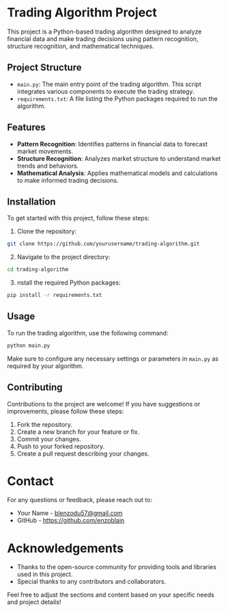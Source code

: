 # Trading Algorithm Project

This project is a Python-based trading algorithm designed to analyze financial data and make trading decisions using pattern recognition, structure recognition, and mathematical techniques.

## Project Structure

- `main.py`: The main entry point of the trading algorithm. This script integrates various components to execute the trading strategy.
- `requirements.txt`: A file listing the Python packages required to run the algorithm.

## Features

- **Pattern Recognition**: Identifies patterns in financial data to forecast market movements.
- **Structure Recognition**: Analyzes market structure to understand market trends and behaviors.
- **Mathematical Analysis**: Applies mathematical models and calculations to make informed trading decisions.

## Installation

To get started with this project, follow these steps:

1. Clone the repository:

```bash
git clone https://github.com/yourusername/trading-algorithm.git
```
2. Navigate to the project directory:

```bash
cd trading-algorithm
```

3. nstall the required Python packages:
```bash
pip install -r requirements.txt
```

## Usage

To run the trading algorithm, use the following command:

```bash
python main.py
```

Make sure to configure any necessary settings or parameters in `main.py` as required by your algorithm.

## Contributing

Contributions to the project are welcome! If you have suggestions or improvements, please follow these steps:

1. Fork the repository.
2. Create a new branch for your feature or fix.
3. Commit your changes.
4. Push to your forked repository.
5. Create a pull request describing your changes.

# Contact

For any questions or feedback, please reach out to:

- Your Name - blenzodu57@gmail.com
- GitHub - https://github.com/enzoblain

# Acknowledgements

- Thanks to the open-source community for providing tools and libraries used in this project.
- Special thanks to any contributors and collaborators.


Feel free to adjust the sections and content based on your specific needs and project details!

